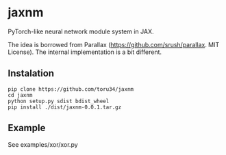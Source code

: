 # jaxnm

PyTorch-like neural network module system in JAX.

The idea is borrowed from Parallax (https://github.com/srush/parallax. MIT License). The internal implementation is a bit different.

## Instalation

```shell
pip clone https://github.com/toru34/jaxnm
cd jaxnm
python setup.py sdist bdist_wheel
pip install ./dist/jaxnm-0.0.1.tar.gz
```

## Example

See examples/xor/xor.py
